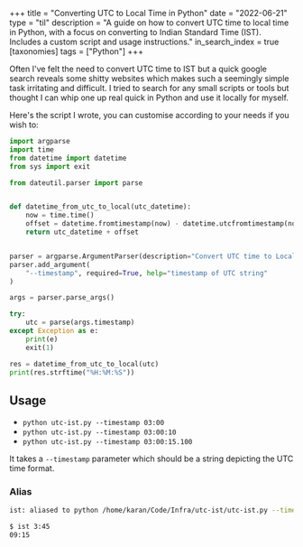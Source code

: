 +++
title = "Converting UTC to Local Time in Python"
date = "2022-06-21"
type = "til"
description = "A guide on how to convert UTC time to local time in Python, with a focus on converting to Indian Standard Time (IST). Includes a custom script and usage instructions."
in_search_index = true
[taxonomies]
tags = ["Python"]
+++

Often I've felt the need to convert UTC time to IST but a quick google search reveals some shitty websites which makes such a seemingly simple task irritating and difficult. I tried to search for any small scripts or tools but thought I can whip one up real quick in Python and use it locally for myself. 

Here's the script I wrote, you can customise according to your needs if you wish to:

```python
import argparse
import time
from datetime import datetime
from sys import exit

from dateutil.parser import parse


def datetime_from_utc_to_local(utc_datetime):
    now = time.time()
    offset = datetime.fromtimestamp(now) - datetime.utcfromtimestamp(now)
    return utc_datetime + offset


parser = argparse.ArgumentParser(description="Convert UTC time to Local time.")
parser.add_argument(
    "--timestamp", required=True, help="timestamp of UTC string"
)

args = parser.parse_args()

try:
    utc = parse(args.timestamp)
except Exception as e:
    print(e)
    exit(1)

res = datetime_from_utc_to_local(utc)
print(res.strftime("%H:%M:%S"))
```

## Usage

- `python utc-ist.py --timestamp 03:00`
- `python utc-ist.py --timestamp 03:00:10`
- `python utc-ist.py --timestamp 03:00:15.100`

It takes a `--timestamp` parameter which should be a string depicting the UTC time format.

### Alias

```bash
ist: aliased to python /home/karan/Code/Infra/utc-ist/utc-ist.py --timestamp

$ ist 3:45
09:15
```

